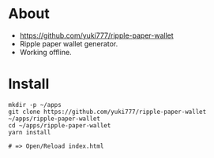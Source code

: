 # About
- https://github.com/yuki777/ripple-paper-wallet
- Ripple paper wallet generator.
- Working offline.

# Install
```
mkdir -p ~/apps
git clone https://github.com/yuki777/ripple-paper-wallet ~/apps/ripple-paper-wallet
cd ~/apps/ripple-paper-wallet
yarn install

# => Open/Reload index.html
```
